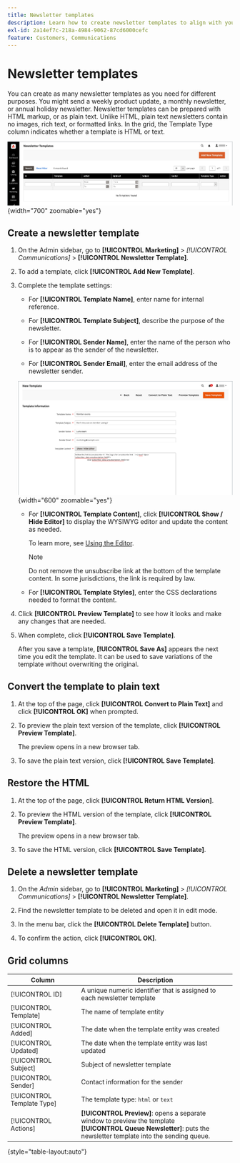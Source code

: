 ```yaml
---
title: Newsletter templates
description: Learn how to create newsletter templates to align with your communications strategy.
exl-id: 2a14ef7c-218a-4984-9062-87cd6000cefc
feature: Customers, Communications
---
```

# Newsletter templates

You can create as many newsletter templates as you need for different purposes. You might send a weekly product update, a monthly newsletter, or annual holiday newsletter. Newsletter templates can be prepared with HTML markup, or as plain text. Unlike HTML, plain text newsletters contain no images, rich text, or formatted links. In the grid, the Template Type column indicates whether a template is HTML or text.

![Newsletter templates - add to newsletter queue](./assets/newsletter-templates-grid.png){width="700" zoomable="yes"}

## Create a newsletter template

1. On the Admin sidebar, go to **[!UICONTROL Marketing]** > _[!UICONTROL Communications]_ > **[!UICONTROL Newsletter Template]**.

1. To add a template, click **[!UICONTROL Add New Template]**.

1. Complete the template settings:

    - For **[!UICONTROL Template Name]**, enter name for internal reference.

    - For **[!UICONTROL Template Subject]**, describe the purpose of the newsletter.

    - For **[!UICONTROL Sender Name]**, enter the name of the person who is to appear as the sender of the newsletter.

    - For **[!UICONTROL Sender Email]**, enter the email address of the newsletter sender.

    ![Newsletter template information](./assets/newsletter-template-information2.png){width="600" zoomable="yes"}

    - For **[!UICONTROL Template Content]**, click **[!UICONTROL Show / Hide Editor]** to display the WYSIWYG editor and update the content as needed.

      To learn more, see [Using the Editor](../content-design/editor.md).

      >[!NOTE]
      >
      >Do not remove the unsubscribe link at the bottom of the template content. In some jurisdictions, the link is required by law.

    - For **[!UICONTROL Template Styles]**, enter the CSS declarations needed to format the content.

1. Click **[!UICONTROL Preview Template]** to see how it looks and make any changes that are needed.

1. When complete, click **[!UICONTROL Save Template]**.

   After you save a template, **[!UICONTROL Save As]** appears the next time you edit the template. It can be used to save variations of the template without overwriting the original.

## Convert the template to plain text

1. At the top of the page, click **[!UICONTROL Convert to Plain Text]** and click **[!UICONTROL OK]** when prompted.

1. To preview the plain text version of the template, click **[!UICONTROL Preview Template]**.

   The preview opens in a new browser tab.

1. To save the plain text version, click **[!UICONTROL Save Template]**.

## Restore the HTML

1. At the top of the page, click **[!UICONTROL Return HTML Version]**.  

1. To preview the HTML version of the template, click **[!UICONTROL Preview Template]**.

    The preview opens in a new browser tab.

1. To save the HTML version, click **[!UICONTROL Save Template]**.

## Delete a newsletter template

1. On the _Admin_ sidebar, go to **[!UICONTROL Marketing]** > _[!UICONTROL Communications]_ > **[!UICONTROL Newsletter Template]**.

1. Find the newsletter template to be deleted and open it in edit mode.

1. In the menu bar, click the **[!UICONTROL Delete Template]** button.

1. To confirm the action, click **[!UICONTROL OK]**.

## Grid columns

|Column|Description|
|--- |--- |
|[!UICONTROL ID]|A unique numeric identifier that is assigned to each newsletter template|
|[!UICONTROL Template]|The name of template entity|
|[!UICONTROL Added]|The date when the template entity was created|
|[!UICONTROL Updated]|The date when the template entity was last updated|
|[!UICONTROL Subject]|Subject of newsletter template|
|[!UICONTROL Sender]|Contact information for the sender|
|[!UICONTROL Template Type]|The template type: `html` or `text`|
|[!UICONTROL Actions]|**[!UICONTROL Preview]**: opens a separate window to preview the template <br>**[!UICONTROL Queue Newsletter]**: puts the newsletter template into the sending queue.|

{style="table-layout:auto"}
